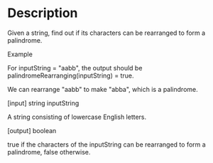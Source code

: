# Description
Given a string, find out if its characters can be rearranged to form a palindrome.

Example

For inputString = "aabb", the output should be palindromeRearranging(inputString) = true.

We can rearrange "aabb" to make "abba", which is a palindrome.

[input] string inputString

A string consisting of lowercase English letters.

[output] boolean

true if the characters of the inputString can be rearranged to form a palindrome, false otherwise.

